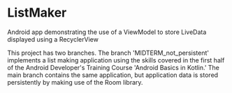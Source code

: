 # ListMaker
Android app demonstrating the use of a ViewModel to store LiveData displayed using a RecyclerView

This project has two branches. The branch 'MIDTERM_not_persistent' implements a list making application using the skills covered 
in the first half of the Android Developer's Training Course 'Android Basics in Kotlin.' The main branch contains the same application, 
but application data is stored persistently by making use of the Room library. 
